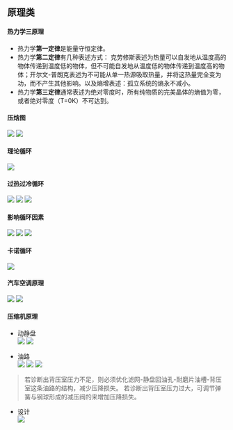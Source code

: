 ## 原理类
#### 热力学三原理
- 热力学**第一定律**是能量守恒定律。 
- 热力学**第二定律**有几种表述方式： 克劳修斯表述为热量可以自发地从温度高的物体传递到温度低的物体，但不可能自发地从温度低的物体传递到温度高的物体；开尔文-普朗克表述为不可能从单一热源吸取热量，并将这热量完全变为功，而不产生其他影响。以及熵增表述：孤立系统的熵永不减小。 
- 热力学**第三定律**通常表述为绝对零度时，所有纯物质的完美晶体的熵值为零，或者绝对零度（T=0K）不可达到。

#### 压焓图
![](https://ddns.smpi.top:10000/md_attachments/Pasted%20image%2020220323133444.png)
![](https://ddns.smpi.top:10000/md_attachments/Pasted%20image%2020220323134950.png)

#### 理论循环
![](https://ddns.smpi.top:10000/md_attachments/Pasted%20image%2020220323133756.png)

#### 过热过冷循环
![](https://ddns.smpi.top:10000/md_attachments/Pasted%20image%2020220323135131.png)
![](https://ddns.smpi.top:10000/md_attachments/Pasted%20image%2020220323135356.png)
![](https://ddns.smpi.top:10000/md_attachments/Pasted%20image%2020220323140100.png)

#### 影响循环因素
![](https://ddns.smpi.top:10000/md_attachments/Pasted%20image%2020220323140310.png)
![](https://ddns.smpi.top:10000/md_attachments/Pasted%20image%2020220323155156.png)
![](https://ddns.smpi.top:10000/md_attachments/Pasted%20image%2020220407150801.png)

#### 卡诺循环
![](https://ddns.smpi.top:10000/md_attachments/Pasted%20image%2020220422144353.png)

#### 汽车空调原理
![](https://ddns.smpi.top:10000/md_attachments/Pasted%20image%2020220322161136.png)
![](https://ddns.smpi.top:10000/md_attachments/Pasted%20image%2020220303164703.png)

#### 压缩机原理
- 动静盘  
![](https://ddns.smpi.top:10000/md_attachments/Pasted%20image%2020220323131115.png)
![](https://ddns.smpi.top:10000/md_attachments/Pasted%20image%2020220323131227.png)

- 油路  
![](https://ddns.smpi.top:10000/md_attachments/Pasted%20image%2020220323131400.png)
![](https://ddns.smpi.top:10000/md_attachments/Pasted%20image%2020220323131612.png)
![](https://ddns.smpi.top:10000/md_attachments/Pasted%20image%2020220323131857.png)
> 若诊断出背压室压力不足，则必须优化滤网-静盘回油孔-耐磨片油槽-背压室这条油路的结构，减少压降损失。
> 若诊断出背压室压力过大，可调节弹簧与钢球形成的减压阀的来增加压降损失。

- 设计  
![](https://ddns.smpi.top:10000/md_attachments/Pasted%20image%2020220323132047.png)